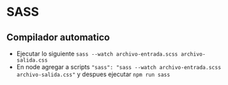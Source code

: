 # SASS

## Compilador automatico
* Ejecutar lo siguiente `sass --watch archivo-entrada.scss archivo-salida.css`
* En node agregar a scripts `"sass": "sass --watch archivo-entrada.scss archivo-salida.css"` y despues ejecutar `npm run sass`